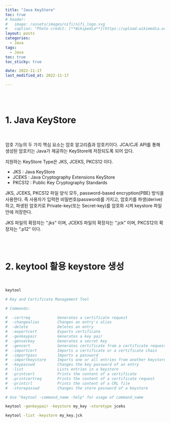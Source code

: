 ```yaml
---
title: "Java KeyStore"
toc: true
# header:
#   image: /assets/images/nifi/nifi_logo.svg
#   caption: "Photo credit: [**Wikipedia**](https://upload.wikimedia.org/wikipedia/commons/f/ff/Apache-nifi-logo.svg)"
layout: posts
categories:
  - Java
tags:
  - Java
toc: true
toc_sticky: true

date: 2022-11-17
last_modified_at: 2022-11-17

---
```


<br><br>

# 1. Java KeyStore

<br>

암호 기능의 두 가지 핵심 요소는 암호 알고리즘과 암호키이다. JCA/CJE API를 통해 생성된 암호키는 Java가 제공하는 KeyStore에 저장되도록 되어 있다.

지원하는 KeyStore Type은 JKS, JCEKS, PKCS12 이다.

* JKS : Java KeyStore
* JCEKS : Java Cryptography Extensions KeyStore
* PKCS12 : Public Key Cryptography Standards

JKS, JCEKS, PKCS12 파일 양식 모두, password-based encryption(PBE) 방식을 사용한다. 즉 사용자가 입력한 비밀번호(password)를 가지고, 암호키를 파생(derive)하고, 파생된 암호키로 Private-key(또는 Secret-key)를 암호화 시켜 keystore 파일 안에 저장한다.

JKS 파일의 확장자는 “.jks” 이며, JCEKS 파일의 확장자는 “.jck” 이며, PKCS12의 확장자는 “.p12” 이다.

<br><br>

# 2. keytool 활용 keystore 생성

<br>

```sh
keytool

# Key and Certificate Management Tool

# Commands:

#  -certreq            Generates a certificate request
#  -changealias        Changes an entry's alias
#  -delete             Deletes an entry
#  -exportcert         Exports certificate
#  -genkeypair         Generates a key pair
#  -genseckey          Generates a secret key
#  -gencert            Generates certificate from a certificate request
#  -importcert         Imports a certificate or a certificate chain
#  -importpass         Imports a password
#  -importkeystore     Imports one or all entries from another keystore
#  -keypasswd          Changes the key password of an entry
#  -list               Lists entries in a keystore
#  -printcert          Prints the content of a certificate
#  -printcertreq       Prints the content of a certificate request
#  -printcrl           Prints the content of a CRL file
#  -storepasswd        Changes the store password of a keystore

# Use "keytool -command_name -help" for usage of command_name
```

```sh
keytool -genkeypair -keystore my_key -storetype jceks 
```

```sh
keytool -list -keystore my_key.jck
```



<br><br>